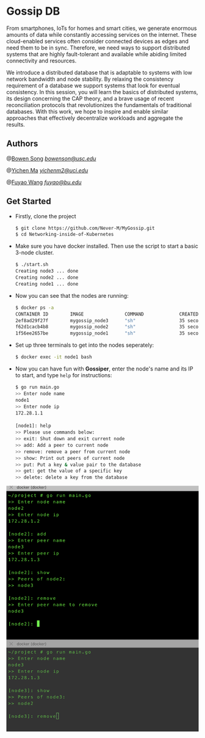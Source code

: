 # Gossip DB

From smartphones, IoTs for homes and smart cities, we generate enormous amounts of data while constantly accessing services on the internet. These cloud-enabled services often consider connected devices as edges and need them to be in sync. Therefore, we need ways to support distributed systems that are highly fault-tolerant and available while abiding limited connectivity and resources.

We introduce a distributed database that is adaptable to systems with low network bandwidth and node stability. By relaxing the consistency requirement of a database we support systems that look for eventual consistency. In this session, you will learn the basics of distributed systems, its design concerning the CAP theory, and a brave usage of recent reconciliation protocols that revolutionizes the fundamentals of traditional databases. With this work, we hope to inspire and enable similar approaches that effectively decentralize workloads and aggregate the results.



## Authors

@[Bowen Song](https://github.com/Bowenislandsong) *bowenson@usc.edu*

@[Yichen Ma](https://github.com/Never-M) *yichenm2@uci.edu*

@[Fuyao Wang](https://github.com/wfystx) *fuyao@bu.edu*



## Get Started

- Firstly, clone the project

  ```bash
  $ git clone https://github.com/Never-M/MyGossip.git
  $ cd Networking-inside-of-Kubernetes
  ```

- Make sure you have docker installed. Then use the script to start a basic 3-node cluster.

  ```bash
  $ ./start.sh
  Creating node3 ... done
  Creating node2 ... done
  Creating node1 ... done
  ```

- Now you can see that the nodes are running:

  ```bash
  $ docker ps -a
  CONTAINER ID        IMAGE               COMMAND             CREATED             STATUS              PORTS               NAMES
  2ef8ad29f27f        mygossip_node3      "sh"                35 seconds ago      Up 34 seconds       8001-8002/tcp       node3
  f62d1cacb4b8        mygossip_node2      "sh"                35 seconds ago      Up 34 seconds       8001-8002/tcp       node2
  1f56ee2657be        mygossip_node1      "sh"                35 seconds ago      Up 34 seconds       8001-8002/tcp       node1
  ```

- Set up three terminals to get into the nodes seperately:

  ```bash
  $ docker exec -it node1 bash
  ```

- Now you can have fun with **Gossiper**, enter the node's name and its IP to start, and type `help` for instructions:

  ```bash
  $ go run main.go
  >> Enter node name
  node1
  >> Enter node ip
  172.28.1.1
  
  [node1]: help
  >> Please use commands below:
  >> exit: Shut down and exit current node
  >> add: Add a peer to current node
  >> remove: remove a peer from current node
  >> show: Print out peers of current node
  >> put: Put a key & value pair to the database
  >> get: get the value of a specific key
  >> delete: delete a key from the database
  ```

![](./screenshot.png)

